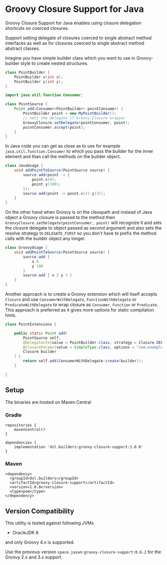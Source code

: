 # Groovy Closure Support for Java

Groovy Closure Support for Java enables using closure delegation shortcuts on coerced closures.

Support setting delegate of closures coerced to single abstract method interfaces as well
as for closures coerced to single abstract method abstract classes.

Imagine you have simple builder class which you want to use in Groovy-builder style to create nested
structures.

```java
class PointBuilder {
    PointBuilder x(int x);
    PointBuilder y(int y);
}
```

```java
import java.util.function.Consumer;

class PointSource {
    Point add(Consumer<PointBuilder> pointConsumer) {
        PointBuilder point = new MyPointBuilder();
        // sets the delegate if Groovy Closure wrapper
        GroovyClosure.setDelegate(pointConsumer, point);
        pointConsumer.accept(point);
    }
}
```

In Java code you can get as close as to use for example `java.util.function.Consumer` to
which you pass the builder for the inner element and than call the methods on the builder object.

```java
class JavaUsage {
    void addPointToSource(PointSource source) {
        source.add(point -> {
            point.x(0);
            point.y(100);
        });
        source.add(point -> point.x(2).y(3));
    }
}
```

On the other hand when Groovy is on the classpath and instead of Java object a Groovy closure is passed
to the method then `GroovyClosure.setDelegate(pointConsumer, point)` will recognize it and sets
the closure delegate to object passed as second argument and also sets the resolve strategy to `DELEGATE_FIRST`
so you don't have to prefix the method calls with the builder object any longer.

```groovy
class GroovyUsage {
    void addPointToSource(PointSource source) {
        source.add {
            x 0
            y 100
        }
        source.add { x 2 y 3 }
    }
}
```

Another approach is to create a Groovy extension which will itself accepts `Closure` and use `ConsumerWithDelegate`,
`FunctionWithDelegate` or `PredicateWithDelegate` to wrap closure as `Consumer`, `Function` or `Predicate`.
This approach is preferred as it gives more options for static compilation hints.

```java
class PointExtensions {

    public static Point add(
        PointSource self,
        @DelegatesTo(value = PointBuilder.class, strategy = Closure.DELEGATE_FIRST)
        @ClosureParams(value = SimpleType.class, options = "com.example.PointBuilder")
        Closure builder
    ) {
        return self.add(ConsumerWithDelegate.create(builder));
    }

}
```

## Setup

The binaries are hosted on Maven Central

### Gradle

```
repositories {
    mavenCentral()
}

dependencies {
    implementation 'dsl.builders:groovy-closure-support:1.0.0'
}
```

### Maven
```
<dependency>
  <groupId>dsl.builders</groupId>
  <artifactId>groovy-closure-support</artifactId>
  <version>1.0.0</version>
  <type>pom</type>
</dependency>
```

## Version Compatibility
This utility is tested against following JVMs
  * OracleJDK 8

 and only Groovy 4.x is supported.

Use the previous version `space.jasan:groovy-closure-support:0.6.2` for the Groovy 2.x and 3.x support.

